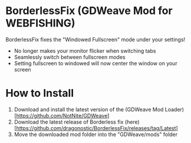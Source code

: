 # BorderlessFix (GDWeave Mod for WEBFISHING)

BorderlessFix fixes the "Windowed Fullscreen" mode under your settings!

- No longer makes your monitor flicker when switching tabs
- Seamlessly switch between fullscreen modes
- Setting fullscreen to windowed will now center the window on your screen

# How to Install
1. Download and install the latest version of the (GDWeave Mod Loader)[https://github.com/NotNite/GDWeave]
2. Download the latest release of Borderless fix (here)[https://github.com/dragonostic/BorderlessFix/releases/tag/Latest]
3. Move the downloaded mod folder into the "GDWeave/mods" folder
